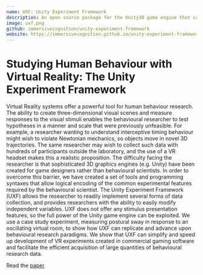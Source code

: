 ```yaml
---
name: UXF: Unity Experiment Framework
description: An open source package for the Unity3D game engine that can be used to assist the development of virtual reality human behaviour experiments.
image: uxf.png
github: immersivecognition/unity-experiment-framework
website: https://immersivecognition.github.io/unity-experiment-framework/
---
```


# Studying Human Behaviour with Virtual Reality: The Unity Experiment Framework

Virtual Reality systems offer a powerful tool for human behaviour research. The ability to create three-dimensional visual scenes and measure responses to the visual stimuli enables the behavioural researcher to test hypotheses in a manner and scale that were previously unfeasible. For example, a researcher wanting to understand interceptive timing behaviour might wish to violate Newtonian mechanics, so objects move in novel 3D trajectories. The same researcher may wish to collect such data with hundreds of participants outside the laboratory, and the use of a VR headset makes this a realistic proposition. The difficulty facing the researcher is that sophisticated 3D graphics engines (e.g. Unity) have been created for game designers rather than behavioural scientists. In order to overcome this barrier, we have created a set of tools and programming syntaxes that allow logical encoding of the common experimental features required by the behavioural scientist. The Unity Experiment Framework (UXF) allows the researcher to readily implement several forms of data collection, and provides researchers with the ability to easily modify independent variables. UXF does not offer any stimulus presentation features, so the full power of the Unity game engine can be exploited. We use a case study experiment, measuring postural sway in response to an oscillating virtual room, to show how UXF can replicate and advance upon behavioural research paradigms. We show that UXF can simplify and speed up development of VR experiments created in commercial gaming software and facilitate the efficient acquisition of large quantities of behavioural research data.

Read the [paper](https://doi.org/10.1101/459339)